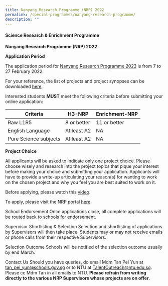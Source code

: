 ```yaml
---
title: Nanyang Research Programme (NRP) 2022
permalink: /special-programmes/nanyang-research-programme/
description: ""
---
```


#### Science Research & Enrichment Programme

**Nanyang Research Programme (NRP) 2022**

**Application Period**

The application period for [Nanyang Research Programme 2022](https://www.ntu.edu.sg/education/talent-outreach/NRP) is from 7 to 27 February 2022.

For your reference, the list of projects and project synopses can be downloaded [here](/files/NRP-2022-Project-Synopses.pdf).

Interested students **MUST** meet the following criteria before submitting your online application:

| **Criteria** | **H3-NRP** | **Enrichment-NRP** |
|---|---|---|
| Raw L1R5 | 8 or better | 11 or better |
| English Language | At least A2 | NA |
| Pure Science subjects | At least A2 | NA |

**Project Choice**

All applicants will be asked to indicate only one project choice. Please choose wisely and research into the project topics that pique your interest before making your choice and submitting your application. Applicants will have to provide a write-up articulating your reason(s) for wanting to work on the chosen project and why you feel you are best suited to work on it.

Before applying, please watch this [video](https://www.youtube.com/watch?v=dRg62bf9eXQ). 

To apply, please visit the NRP portal [here](https://www.ntu.edu.sg/education/talent-outreach/NRP/application).

School Endorsement
Once applications close, all complete applications will be routed back to schools for endorsement.

Supervisor Shortlisting & Selection
Selection and shortlisting of applications by Supervisors will then take place. Students may or may not receive emails or phone calls from their respective Supervisors.

Selection Outcome
Schools will be notified of the selection outcome usually by end March.

 

Contact Us
Should you have queries, do email Mdm Tan Pei Yun at tan_pei_yun@schools.gov.sg or to NTU at TalentOutreach@ntu.edu.sg. Please cc Mdm Tan in all emails to NTU. 
**Please refrain from writing directly to the various NRP Supervisors whose projects are on offer.**